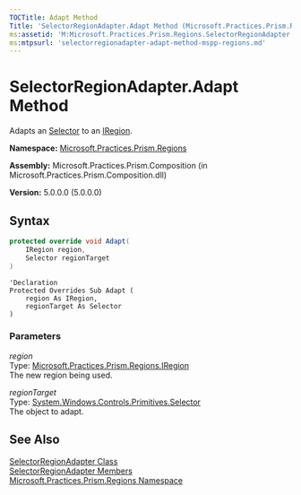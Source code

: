 ```yaml
---
TOCTitle: Adapt Method
Title: 'SelectorRegionAdapter.Adapt Method (Microsoft.Practices.Prism.Regions)'
ms:assetid: 'M:Microsoft.Practices.Prism.Regions.SelectorRegionAdapter.Adapt(Microsoft.Practices.Prism.Regions.IRegion,System.Windows.Controls.Primitives.Selector)'
ms:mtpsurl: 'selectorregionadapter-adapt-method-mspp-regions.md'
---
```



# SelectorRegionAdapter.Adapt Method

Adapts an [Selector](http://msdn.microsoft.com/en-us/library/ms595227) to an [IRegion](/patterns-practices/reference/iregion-class-mspp-regions).

**Namespace:** [Microsoft.Practices.Prism.Regions](/patterns-practices/reference/mspp-regions-namespace)

**Assembly:** Microsoft.Practices.Prism.Composition (in Microsoft.Practices.Prism.Composition.dll)

**Version:** 5.0.0.0 (5.0.0.0)

## Syntax
```C#
protected override void Adapt(
	IRegion region,
	Selector regionTarget
)
```
```VB
'Declaration
Protected Overrides Sub Adapt ( 
	region As IRegion,
	regionTarget As Selector
)
```

### Parameters

*region*  
Type: [Microsoft.Practices.Prism.Regions.IRegion](/patterns-practices/reference/iregion-class-mspp-regions)   
The new region being used.

*regionTarget*  
Type: [System.Windows.Controls.Primitives.Selector](http://msdn.microsoft.com/en-us/library/ms595227)   
The object to adapt.

## See Also

[SelectorRegionAdapter Class](/patterns-practices/reference/selectorregionadapter-class-mspp-regions)<br/>
[SelectorRegionAdapter Members](/patterns-practices/reference/selectorregionadapter-members-mspp-regions)<br/>
[Microsoft.Practices.Prism.Regions Namespace](/patterns-practices/reference/mspp-regions-namespace)<br/>